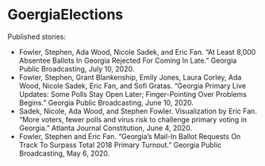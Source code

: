 # GoergiaElections

Published stories:
* Fowler, Stephen, Ada Wood, Nicole Sadek, and Eric Fan. “At Least 8,000 Absentee Ballots In Georgia Rejected For Coming In Late.” Georgia Public Broadcasting, July 10, 2020. 
* Fowler, Stephen, Grant Blankenship, Emily Jones, Laura Corley, Ada Wood, Nicole Sadek, Eric Fan, and Sofi Gratas. “Georgia Primary Live Updates: Some Polls Stay Open Later; Finger-Pointing Over Problems Begins.” Georgia Public Broadcasting, June 10, 2020.
* Sadek, Nicole, Ada Wood, and Stephen Fowler. Visualization by Eric Fan. “More voters, fewer polls and virus risk to challenge primary voting in Georgia.” Atlanta Journal Constitution, June 4, 2020. 
* Fowler, Stephen and Eric Fan. “Georgia’s Mail-In Ballot Requests On Track To Surpass Total 2018 Primary Turnout.” Georgia Public Broadcasting, May 6, 2020. 
